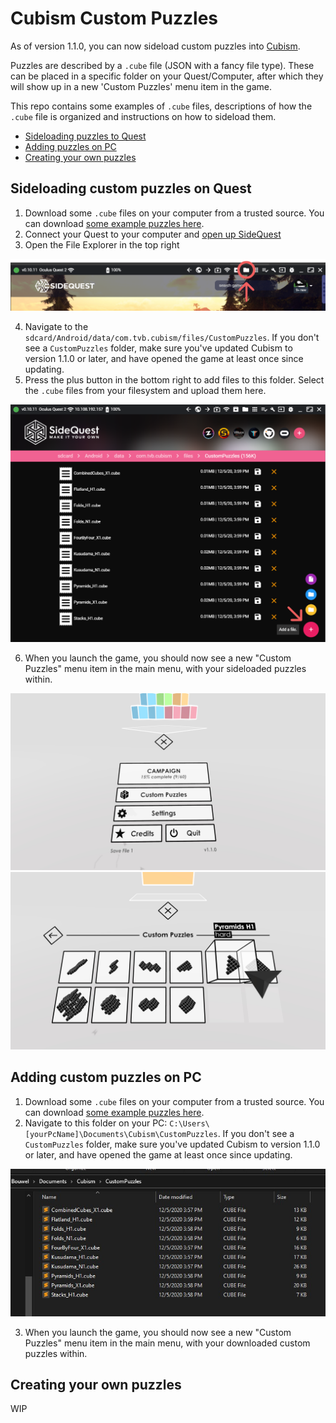 # Cubism Custom Puzzles

As of version 1.1.0, you can now sideload custom puzzles into [Cubism](https://www.oculus.com/experiences/quest/2264524423619421/?locale=en_US). 

Puzzles are described by a `.cube` file (JSON with a fancy file type). These can be placed in a specific folder on your Quest/Computer, after which they will show up in a new 'Custom Puzzles' menu item in the game.

This repo contains some examples of `.cube` files, descriptions of how the `.cube` file is organized and instructions on how to sideload them. 

- [Sideloading puzzles to Quest](#sideloading-custom-puzzles-on-quest)  
- [Adding puzzles on PC](#adding-custom-puzzles-on-pc)  
- [Creating your own puzzles](#creating-your-own-puzzles)  



## Sideloading custom puzzles on Quest

1. Download some `.cube` files on your computer from a trusted source. You can download [some example puzzles here](https://github.com/cubismvr/CubismMods/releases/tag/v1.1.0).
2. Connect your Quest to your computer and [open up SideQuest](https://sidequestvr.com/)
3. Open the File Explorer in the top right

![](https://github.com/cubismvr/CubismMods/blob/main/Images/SideQuest1.png)

4. Navigate to the `sdcard/Android/data/com.tvb.cubism/files/CustomPuzzles`. If you don't see a `CustomPuzzles` folder, make sure you've updated Cubism to version 1.1.0 or later, and have opened the game at least once since updating.
5. Press the plus button in the bottom right to add files to this folder. Select the `.cube` files from your filesystem and upload them here.

![](https://github.com/cubismvr/CubismMods/blob/main/CustomPuzzles/Images/SideQuest2.png)

6. When you launch the game, you should now see a new "Custom Puzzles" menu item in the main menu, with your sideloaded puzzles within.

![](https://github.com/cubismvr/CubismMods/blob/main/Images/CustomPuzzles1.jpg)
![](https://github.com/cubismvr/CubismMods/blob/main/Images/CustomPuzzles2.jpg)

## Adding custom puzzles on PC

1. Download some `.cube` files on your computer from a trusted source. You can download [some example puzzles here]().
2. Navigate to this folder on your PC: `C:\Users\[yourPcName]\Documents\Cubism\CustomPuzzles`. If you don't see a `CustomPuzzles` folder, make sure you've updated Cubism to version 1.1.0 or later, and have opened the game at least once since updating.

![](https://github.com/cubismvr/CubismMods/blob/main/Images/CustomFolderPC1.jpg)

3. When you launch the game, you should now see a new "Custom Puzzles" menu item in the main menu, with your downloaded custom puzzles within.


## Creating your own puzzles

WIP
